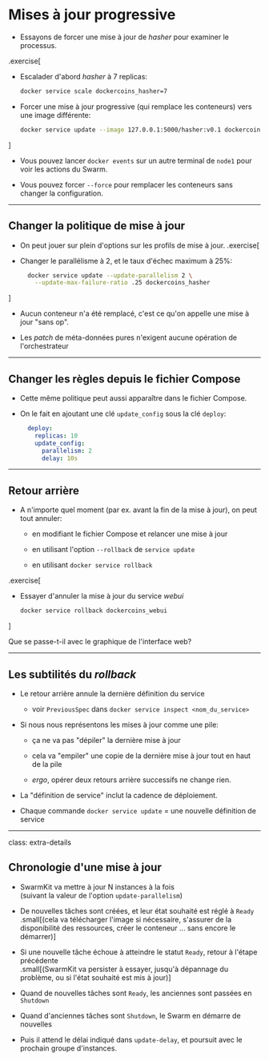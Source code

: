 # Mises à jour progressive

- Essayons de forcer une mise à jour de _hasher_ pour examiner le processus.

.exercise[

- Escalader d'abord _hasher_ à 7 replicas:
  ```bash
  docker service scale dockercoins_hasher=7
  ```

- Forcer une mise à jour progressive (qui remplace les conteneurs) vers une image différente:
  ```bash
  docker service update --image 127.0.0.1:5000/hasher:v0.1 dockercoins_hasher
  ```

]

- Vous pouvez lancer `docker events` sur un autre terminal de `node1` pour voir les actions du Swarm.

- Vous pouvez forcer `--force` pour remplacer les conteneurs sans changer la configuration.

---

## Changer la politique de mise à jour

- On peut jouer sur plein d'options sur les profils de mise à jour.
.exercise[

- Changer le parallélisme à 2, et le taux d'échec maximum à 25%:
  ```bash
    docker service update --update-parallelism 2 \
      --update-max-failure-ratio .25 dockercoins_hasher
  ```

]

- Aucun conteneur n'a été remplacé, c'est ce qu'on appelle une mise à jour "sans op".

- Les _patch_ de méta-données pures n'exigent aucune opération de l'orchestrateur

---

## Changer les règles depuis le fichier Compose

- Cette même politique peut aussi apparaître dans le fichier Compose.

- On le fait en ajoutant une clé `update_config` sous la clé `deploy`:

  ```yaml
    deploy:
      replicas: 10
      update_config:
        parallelism: 2
        delay: 10s
  ```

---

## Retour arrière

- A n'importe quel moment (par ex. avant la fin de la mise à jour), on peut tout annuler:

  - en modifiant le fichier Compose et relancer une mise à jour

  - en utilisant l'option `--rollback` de `service update`

  - en utilisant `docker service rollback`

.exercise[

- Essayer d'annuler la mise à jour du service _webui_
  ```bash
  docker service rollback dockercoins_webui
  ```

]

Que se passe-t-il avec le graphique de l'interface web?

---

## Les subtilités du _rollback_

- Le retour arrière annule la dernière définition du service

  - voir `PreviousSpec` dans `docker service inspect <nom_du_service>`

- Si nous nous représentons les mises à jour comme une pile:

  - ça ne va pas "dépiler" la dernière mise à jour

  - cela va "empiler" une copie de la dernière mise à jour tout en haut de la pile

  - _ergo_, opérer deux retours arrière successifs ne change rien.

- La "définition de service" inclut la cadence de déploiement.

- Chaque commande `docker service update` = une nouvelle définition de service

---

class: extra-details

## Chronologie d'une mise à jour

- SwarmKit va mettre à jour N instances à la fois
  <br/>(suivant la valeur de l'option `update-parallelism`)

- De nouvelles tâches sont créées, et leur état souhaité est réglé à `Ready`
  <br/>.small[(cela va télécharger l'image si nécessaire, s'assurer de la disponibilité des ressources, créer le conteneur ... sans encore le démarrer)]

- Si une nouvelle tâche échoue à atteindre le statut `Ready`, retour à l'étape précédente
  <br/>.small[(SwarmKit va persister à essayer, jusqu'à dépannage du problème, ou si l'état souhaité est mis à jour)]

- Quand de nouvelles tâches sont `Ready`, les anciennes sont passées en `Shutdown`

- Quand d'anciennes tâches sont `Shutdown`, le Swarm en démarre de nouvelles

- Puis il attend le délai indiqué dans `update-delay`, et poursuit avec le prochain groupe d'instances.
